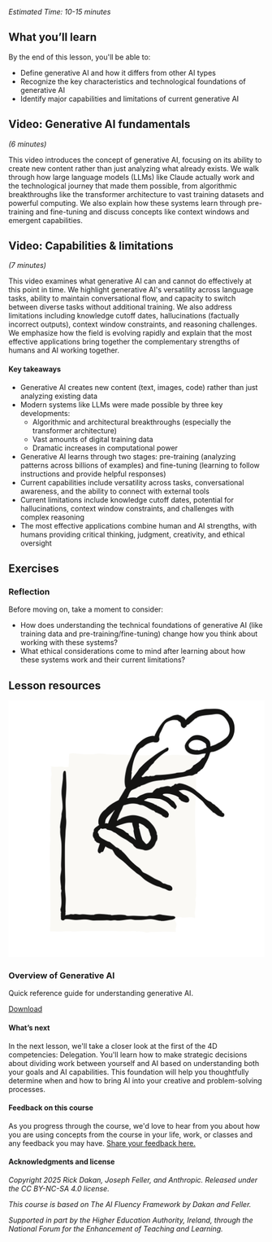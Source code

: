 *Estimated Time: 10-15 minutes*

## What you’ll learn

By the end of this lesson, you'll be able to:

* Define generative AI and how it differs from other AI types
* Recognize the key characteristics and technological foundations of generative AI
* Identify major capabilities and limitations of current generative AI

## Video: Generative AI fundamentals

*(6 minutes)*

This video introduces the concept of generative AI, focusing on its ability to create new content rather than just analyzing what already exists. We walk through how large language models (LLMs) like Claude actually work and the technological journey that made them possible, from algorithmic breakthroughs like the transformer architecture to vast training datasets and powerful computing. We also explain how these systems learn through pre-training and fine-tuning and discuss concepts like context windows and emergent capabilities.

## Video: Capabilities & limitations

*(7 minutes)*

This video examines what generative AI can and cannot do effectively at this point in time. We highlight generative AI's versatility across language tasks, ability to maintain conversational flow, and capacity to switch between diverse tasks without additional training. We also address limitations including knowledge cutoff dates, hallucinations (factually incorrect outputs), context window constraints, and reasoning challenges. We emphasize how the field is evolving rapidly and explain that the most effective applications bring together the complementary strengths of humans and AI working together.

#### Key takeaways

* Generative AI creates new content (text, images, code) rather than just analyzing existing data
* Modern systems like LLMs were made possible by three key developments:
  + Algorithmic and architectural breakthroughs (especially the transformer architecture)
  + Vast amounts of digital training data
  + Dramatic increases in computational power
* Generative AI learns through two stages: pre-training (analyzing patterns across billions of examples) and fine-tuning (learning to follow instructions and provide helpful responses)
* Current capabilities include versatility across tasks, conversational awareness, and the ability to connect with external tools
* Current limitations include knowledge cutoff dates, potential for hallucinations, context window constraints, and challenges with complex reasoning
* The most effective applications combine human and AI strengths, with humans providing critical thinking, judgment, creativity, and ethical oversight

## Exercises

### Reflection

Before moving on, take a moment to consider:

* How does understanding the technical foundations of generative AI (like training data and pre-training/fine-tuning) change how you think about working with these systems?
* What ethical considerations come to mind after learning about how these systems work and their current limitations?

## Lesson resources

![Black outline of hand holding pen on paper](images/black-outline-of-hand-holding-pen-on-paper.svg)

### Overview of Generative AI

Quick reference guide for understanding generative AI.

[Download](phamflets/9b7dd41bd7919c70a506e4ec600a60d3268d1dfb.pdf)

#### **What’s next**

In the next lesson, we'll take a closer look at the first of the 4D competencies: Delegation. You'll learn how to make strategic decisions about dividing work between yourself and AI based on understanding both your goals and AI capabilities. This foundation will help you thoughtfully determine when and how to bring AI into your creative and problem-solving processes.

#### Feedback on this course

As you progress through the course, we'd love to hear from you about how you are using concepts from the course in your life, work, or classes and any feedback you may have. [Share your feedback here.](https://forms.gle/zURqLbVgdDqGhHZk9)

#### Acknowledgments and license

*Copyright 2025 Rick Dakan, Joseph Feller, and Anthropic. Released under the CC BY-NC-SA 4.0 license.*

*This course is based on The AI Fluency Framework by Dakan and Feller.*

*Supported in part by the Higher Education Authority, Ireland, through the National Forum for the Enhancement of Teaching and Learning.*